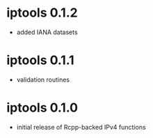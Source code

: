 iptools 0.1.2
===========

- added IANA datasets

iptools 0.1.1
===========

- validation routines

iptools 0.1.0
=============

- initial release of Rcpp-backed IPv4 functions
